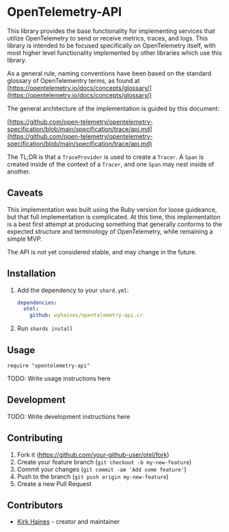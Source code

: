 # OpenTelemetry-API

This library provides the base functionality for implementing services that utilize
OpenTelemetry to send or receive metrics, traces, and logs. This library is intended to be focused specifically on OpenTelemetry itself, with most higher level functionality implemented by other libraries which use this library.

As a general rule, naming conventions have been based on the standard glossary of OpenTelementry terms, as found at [https://opentelemetry.io/docs/concepts/glossary/](https://opentelemetry.io/docs/concepts/glossary/)

The general architecture of the implementation is guided by this document:

[https://github.com/open-telemetry/opentelemetry-specification/blob/main/specification/trace/api.md](https://github.com/open-telemetry/opentelemetry-specification/blob/main/specification/trace/api.md)

The TL;DR is that a `TraceProvider` is used to create a `Tracer`. A `Span` is created inside of the context of a `Tracer`, and one `Span` may nest inside of another.

## Caveats

This implementation was built using the Ruby version for loose guideance, but that full implementation is complicated. At this time, this implementation is a best first attempt at producing something that generally conforms to the expected structure and terminology of OpenTelemetry, while remaining a simple MVP.

The API is not yet considered stable, and may change in the future.

## Installation

1. Add the dependency to your `shard.yml`:

   ```yaml
   dependencies:
     otel:
       github: wyhaines/opentelemetry-api.cr
   ```

2. Run `shards install`

## Usage

```crystal
require "opentelemetry-api"
```

TODO: Write usage instructions here

## Development

TODO: Write development instructions here

## Contributing

1. Fork it (<https://github.com/your-github-user/otel/fork>)
2. Create your feature branch (`git checkout -b my-new-feature`)
3. Commit your changes (`git commit -am 'Add some feature'`)
4. Push to the branch (`git push origin my-new-feature`)
5. Create a new Pull Request

## Contributors

- [Kirk Haines](https://github.com/your-github-user) - creator and maintainer

